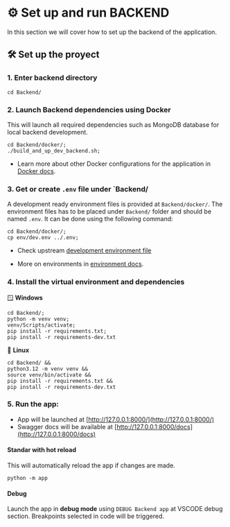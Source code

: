 # ⚙️ Set up and run BACKEND

In this section we will cover how to set up the backend of the application.

## 🛠 Set up the proyect

### 1. Enter backend directory

```console
cd Backend/
```

### 2. Launch Backend dependencies using Docker

This will launch all required dependencies such as MongoDB database for local backend development.

```console
cd Backend/docker/;
./build_and_up_dev_backend.sh;
```

* Learn more about other Docker configurations for the application in [Docker docs](Docker.md).


### 3. Get or create `.env` file under `Backend/

A development ready environment files is provided at `Backend/docker/`. The environment files has to be placed under `Backend/` folder and should be named `.env`. It can be done using the following command:

```console
cd Backend/docker/;
cp env/dev.env ../.env;
```

* Check upstream [development environment file](https://github.com/AntonioMrtz/SpotifyElectron/blob/master/Backend/docker/env/dev.env)

* More on environments in [environment docs](Environment.md).


### 4. Install the virtual environment and dependencies

🪟 **Windows**
```console
cd Backend/;
python -m venv venv;
venv/Scripts/activate;
pip install -r requirements.txt;
pip install -r requirements-dev.txt

```

🐧 **Linux**
```console
cd Backend/ &&
python3.12 -m venv venv &&
source venv/bin/activate &&
pip install -r requirements.txt &&
pip install -r requirements-dev.txt
```


### 5. Run the app:

* App will be launched at [http://127.0.0.1:8000/](http://127.0.0.1:8000/)
* Swagger docs will be available at [http://127.0.0.1:8000/docs](http://127.0.0.1:8000/docs)


#### Standar with hot reload
This will automatically reload the app if changes are made.

```console
python -m app
```

#### Debug

Launch the app in **debug mode** using `DEBUG Backend app` at VSCODE debug section. Breakpoints selected in code will be triggered.
